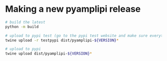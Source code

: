 # Making a new pyamplipi release

```bash
# build the latest
python -m build

# upload to pypi test (go to the pypi test website and make sure everything looks right)
twine upload -r testpypi dist/pyamplipi-${VERSION}*

# upload to pypi
twine upload dist/pyamplipi-${VERSION}*

```
